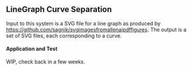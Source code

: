 ## LineGraph Curve Separation

Input to this system is a SVG file for a line graph as produced by https://github.com/sagnik/svgimagesfromallenaipdffigures. The output is a set of SVG files, each corresponding to a curve.  

#### Application and Test

WIP, check back in a few weeks.
                     

    
